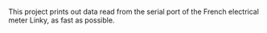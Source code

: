 This project prints out data read from the serial port of the French electrical meter
Linky, as fast as possible.